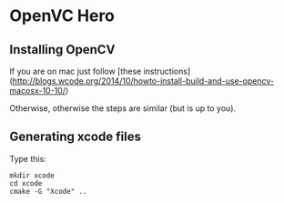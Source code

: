 # OpenVC Hero

## Installing OpenCV

If you are on mac just follow [these instructions] (http://blogs.wcode.org/2014/10/howto-install-build-and-use-opencv-macosx-10-10/)

Otherwise, otherwise the steps are similar (but is up to you).


## Generating xcode files

Type this:

```
mkdir xcode
cd xcode
cmake -G "Xcode" ..
```
